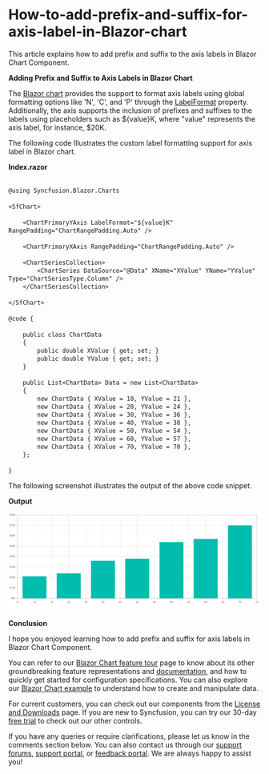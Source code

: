 # How-to-add-prefix-and-suffix-for-axis-label-in-Blazor-chart

This article explains how to add prefix and suffix to the axis labels in Blazor Chart Component.

**Adding Prefix and Suffix to Axis Labels in Blazor Chart**

The [Blazor chart](https://www.syncfusion.com/blazor-components/blazor-charts) provides the support to format axis labels using global formatting options like 'N', 'C', and 'P' through the  [LabelFormat](https://help.syncfusion.com/cr/blazor/Syncfusion.Blazor.Charts.ChartAxis.html#Syncfusion_Blazor_Charts_ChartAxis_LabelFormat) property. Additionally, the axis supports the inclusion of prefixes and suffixes to the labels using placeholders such as ${value}K, where "value" represents the axis label, for instance, $20K. 

The following code Illustrates the custom label formatting support for axis label in Blazor chart.

**Index.razor**

```cshtml

@using Syncfusion.Blazor.Charts

<SfChart>

    <ChartPrimaryYAxis LabelFormat="${value}K" RangePadding="ChartRangePadding.Auto" />

    <ChartPrimaryXAxis RangePadding="ChartRangePadding.Auto" />

    <ChartSeriesCollection>
        <ChartSeries DataSource="@Data" XName="XValue" YName="YValue" Type="ChartSeriesType.Column" />
    </ChartSeriesCollection>

</SfChart>

@code {

    public class ChartData
    {
        public double XValue { get; set; }
        public double YValue { get; set; }
    }

    public List<ChartData> Data = new List<ChartData>
    {
        new ChartData { XValue = 10, YValue = 21 },
        new ChartData { XValue = 20, YValue = 24 },
        new ChartData { XValue = 30, YValue = 36 },
        new ChartData { XValue = 40, YValue = 38 },
        new ChartData { XValue = 50, YValue = 54 },
        new ChartData { XValue = 60, YValue = 57 },
        new ChartData { XValue = 70, YValue = 70 },
    };

}

```

The following screenshot illustrates the output of the above code snippet.

**Output**

![](/prefix-and-suffix-in-axis-label.png)

**Conclusion**

I hope you enjoyed learning how to add prefix and suffix for axis labels in Blazor Chart Component.

You can refer to our [Blazor Chart feature tour](https://www.syncfusion.com/blazor-components/blazor-charts) page to know about its other groundbreaking feature representations and [documentation](https://blazor.syncfusion.com/documentation/chart/getting-started), and how to quickly get started for configuration specifications. You can also explore our [Blazor Chart example](https://blazor.syncfusion.com/demos/chart/line?theme=bootstrap5) to understand how to create and manipulate data.

For current customers, you can check out our components from the [License and Downloads](https://www.syncfusion.com/sales/teamlicense) page. If you are new to Syncfusion, you can try our 30-day [free trial](https://www.syncfusion.com/downloads/blazor) to check out our other controls.

If you have any queries or require clarifications, please let us know in the comments section below. You can also contact us through our [support forums](https://www.syncfusion.com/forums), [support portal](https://support.syncfusion.com/create), or [feedback portal](https://www.syncfusion.com/feedback/blazor-components?control=charts). We are always happy to assist you!